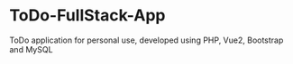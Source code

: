 # ToDo-FullStack-App
ToDo application for personal use, developed using PHP, Vue2, Bootstrap and MySQL
